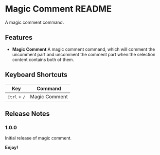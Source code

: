 # Magic Comment README

A magic comment command.

## Features

- **Magic Comment** A magic comment command, which will comment the uncomment part and uncomment the comment part when the selection content contains both of them.

## Keyboard Shortcuts

| Key                                               | Command                      |
| ------------------------------------------------- | ---------------------------- |
| <kbd>Ctrl</kbd> + <kbd>/</kbd>                    | Magic Comment                |

## Release Notes


### 1.0.0

Initial release of magic comment.


**Enjoy!**
